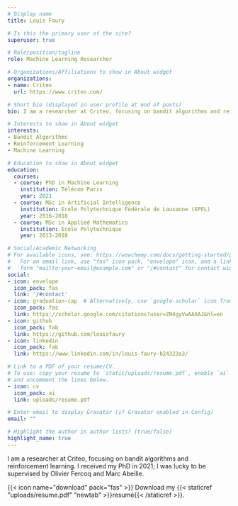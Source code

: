 ```yaml
---
# Display name
title: Louis Faury

# Is this the primary user of the site?
superuser: true

# Role/position/tagline
role: Machine Learning Researcher

# Organizations/Affiliations to show in About widget
organizations:
- name: Criteo
  url: https://www.criteo.com/

# Short bio (displayed in user profile at end of posts)
bio: I am a researcher at Criteo, focusing on bandit algorithms and reinforcement learning.

# Interests to show in About widget
interests:
- Bandit Algorithms
- Reinforcement Learning
- Machine Learning

# Education to show in About widget
education:
  courses:
  - course: PhD in Machine Learning
    institution: Télécom Paris
    year: 2021
  - course: MSc in Artificial Intelligence
    institution: Ecole Polytechnique Fédérale de Lausanne (EPFL)
    year: 2016-2018
  - course: MSc in Applied Mathematics
    institution: Ecole Polytechnique
    year: 2013-2018

# Social/Academic Networking
# For available icons, see: https://wowchemy.com/docs/getting-started/page-builder/#icons
#   For an email link, use "fas" icon pack, "envelope" icon, and a link in the
#   form "mailto:your-email@example.com" or "/#contact" for contact widget.
social:
- icon: envelope
  icon_pack: fas
  link: '/#contact'
- icon: graduation-cap  # Alternatively, use `google-scholar` icon from `ai` icon pack
  icon_pack: fas
  link: https://scholar.google.com/citations?user=ZN4gyVwAAAAJ&hl=en
- icon: github
  icon_pack: fab
  link: https://github.com/louisfaury
- icon: linkedin
  icon_pack: fab
  link: https://www.linkedin.com/in/louis-faury-b24323a3/

# Link to a PDF of your resume/CV.
# To use: copy your resume to `static/uploads/resume.pdf`, enable `ai` icons in `params.toml`, 
# and uncomment the lines below.
- icon: cv
  icon_pack: ai
  link: uploads/resume.pdf

# Enter email to display Gravatar (if Gravatar enabled in Config)
email: ""

# Highlight the author in author lists? (true/false)
highlight_name: true
---
```


I am a researcher at Criteo, focusing on bandit algorithms and reinforcement learning.
I received my PhD in 2021; I was lucky to be supervised by Olivier Fercoq and Marc Abeille. 

{{< icon name="download" pack="fas" >}} Download my {{< staticref "uploads/resume.pdf" "newtab" >}}resumé{{< /staticref >}}.
